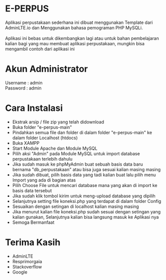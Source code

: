 # E-PERPUS
 Aplikasi perpustakaan sederhana ini dibuat menggunakan Template dari AdminLTE.io dan Menggunakan bahasa pemograman PHP MySQLi. <br> <br>
 Aplikasi ini bebas untuk dikembangkan lagi atau untuk bahan pembelajaran kalian bagi yang mau membuat aplikasi perpustakaan, mungkin bisa mengambil contoh dari aplikasi ini

# Akun Administrator
Username : admin
<br>
Password : admin

# Cara Instalasi
<ul>
     <li> Ekstrak arsip / file zip yang telah didownload </li>
     <li> Buka folder "e-perpus-main" </li>
     <li> Pindahkan semua file dan folder di dalam folder "e-perpus-main" ke dalam folder Localhost (htdocs) </li>
     <li> Buka XAMPP </li>
     <li> Start Module Apache dan Module MySQL </li>
     <li> Pilih aksi "Admin" pada Module MySQL untuk import database perpustakaan terlebih dahulu </li>
     <li> Jika sudah masuk ke phpMyAdmin buat sebuah basis data baru bernama "db_perpustakaan" atau bisa juga sesuai kalian masing masing </li>
     <li> Jika sudah dibuat, pilih basis data yang tadi kalian buat lalu pilih menu Import yang ada di bagian atas </li>
     <li> Pilih Choose File untuk mencari database mana yang akan di import ke basis data tersebut </li>
     <li> Jika sudah klik tombol kirim untuk meng-upload database yang dipilih </li>
     <li> Selanjutnya setting file koneksi.php yang terdapat di dalam folder Config </li>
     <li> Sesuaikan dengan setingan di localhost kalian masing masing </li>
     <li> Jika menurut kalian file koneksi.php sudah sesuai dengan setingan yang kalian gunakan, Selanjutnya kalian bisa langsung masuk ke Aplikasi nya </li>
     <li> Semoga Bermanfaat </li>
</ul>

# Terima Kasih
<ul>
    <li> AdminLTE </li>
    <li> Resprimorgaia </li>
    <li> Stackoverflow </li>
    <li> Google </li>
</ul>
